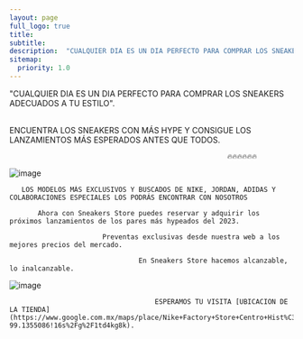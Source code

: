 ```yaml
---
layout: page
full_logo: true
title: 
subtitle: 
description:  "CUALQUIER DIA ES UN DIA PERFECTO PARA COMPRAR LOS SNEAKERS ADECUADOS A TU ESTILO A TU ESTILO"
sitemap:
  priority: 1.0
---
```

<p class="describe-text">       "CUALQUIER DIA ES UN DIA PERFECTO PARA COMPRAR LOS SNEAKERS ADECUADOS A TU ESTILO".</p>
<br>
                   ENCUENTRA LOS SNEAKERS CON MÁS HYPE Y CONSIGUE LOS LANZAMIENTOS MÁS ESPERADOS ANTES QUE TODOS.

                                                          🔥🔥🔥🔥🔥🔥

![image](https://user-images.githubusercontent.com/124215145/228399096-5b781e1d-072d-463c-89de-8ec831de0095.png)

       LOS MODELOS MÁS EXCLUSIVOS Y BUSCADOS DE NIKE, JORDAN, ADIDAS Y COLABORACIONES ESPECIALES LOS PODRÁS ENCONTRAR CON NOSOTROS

           Ahora con Sneakers Store puedes reservar y adquirir los próximos lanzamientos de los pares más hypeados del 2023.

                           Preventas exclusivas desde nuestra web a los mejores precios del mercado.

                                    En Sneakers Store hacemos alcanzable, lo inalcanzable.

![image](https://user-images.githubusercontent.com/124215145/228399580-892cdc0c-b961-4c6e-8f20-cfc7ec3d5119.png)

                                        ESPERAMOS TU VISITA [UBICACION DE LA TIENDA](https://www.google.com.mx/maps/place/Nike+Factory+Store+Centro+Hist%C3%B3rico/@19.433621,-99.1394653,17z/data=!4m6!3m5!1s0x85d1fed2be7f2461:0x1b496c152aeed05a!8m2!3d19.4319994!4d-99.1355086!16s%2Fg%2F1td4kg8k).

<br>
<br>
<br>
<br>
<br>
<br>
<br>
